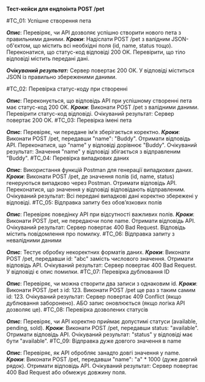 **Тест-кейси для ендпоінта POST /pet**

#TC_01: Успішне створення пета

***Опис***: Перевіряє, чи API дозволяє успішно створити нового пета з правильними даними.
***Кроки***:
Надіслати POST /pet з валідним JSON-об'єктом, що містить всі необхідні поля (id, name, status тощо).
Переконатися, що статус-код відповіді 200 OK.
Перевірити, що тіло відповіді містить передані дані.

***Очікуваний результат:***
Сервер повертає 200 OK.
У відповіді міститься JSON із правильно збереженими даними.

#TC_02: Перевірка статус-коду при створенні

***Опис***: Переконується, що відповідь API при успішному створенні пета має статус-код 200 OK.
***Кроки***:
Виконати POST /pet з валідними даними.
Перевірити статус-код відповіді.
Очікуваний результат: Сервер повертає 200 OK.
#TC_03: Перевірка імені пета

***Опис***: Перевіряє, чи передане ім’я зберігається коректно.
***Кроки***:
Виконати POST /pet, передавши "name": "Buddy".
Отримати відповідь API.
Переконатися, що "name" у відповіді дорівнює "Buddy".
Очікуваний результат: Значення "name" у відповіді збігається з відправленим "Buddy".
#TC_04: Перевірка випадкових даних

***Опис***: Використання функцій Postman для генерації випадкових даних.
***Кроки***:
Виконати POST /pet, де значення полів (id, name, status) генеруються випадково через Postman.
Отримати відповідь API.
Переконатися, що значення у відповіді відповідають відправленим.
Очікуваний результат: Всі передані випадкові дані коректно збережені у відповіді.
#TC_05: Відправка запиту без обов’язкових полів

***Опис***: Перевіряє поведінку API при відсутності важливих полів.
***Кроки***:
Виконати POST /pet, не передаючи поле name.
Отримати відповідь API.
Очікуваний результат:
Сервер повертає 400 Bad Request.
Відповідь містить повідомлення про помилку.
#TC_06: Відправка запиту з невалідними даними

***Опис***: Тестує обробку некоректних форматів даних.
***Кроки***:
Виконати POST /pet, передавши id: "abc" замість числового значення.
Отримати відповідь API.
Очікуваний результат: Сервер повертає 400 Bad Request. У відповіді є опис помилки.
#TC_07: Перевірка дублювання ID

***Опис***: Перевіряє, чи можна створити два записи з однаковим id.
***Кроки***:
Виконати POST /pet з id: 123.
Виконати POST /pet ще раз з таким самим id: 123.
Очікуваний результат:
Сервер повертає 409 Conflict (якщо дублювання заборонено).
АБО запис оновлюється (якщо логіка API дозволяє це).
#TC_08: Перевірка дозволених статусів

***Опис***: Перевіряє, чи API коректно приймає допустимі статуси (available, pending, sold).
***Кроки***:
Виконати POST /pet, передавши status: "available".
Отримати відповідь API.
Очікуваний результат: "status" у відповіді має бути "available".
#TC_09: Відправка дуже довгого значення в name

***Опис***: Перевіряє, як API обробляє занадто довгі значення у name.
***Кроки***:
Виконати POST /pet, передавши "name": "a" * 1000 (дуже довгий рядок).
Отримати відповідь API.
Очікуваний результат: Сервер повертає 400 Bad Request або обмежує довжину поля.
